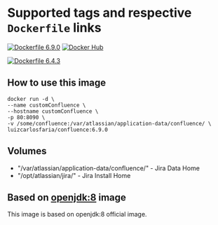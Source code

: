 # Supported tags and respective ```Dockerfile``` links

[![Dockerfile 6.9.0](https://img.shields.io/badge/Dockerfile-v6.9.0-blue.svg?style=flat)](https://github.com/docker-gallery/confluence/blob/v6.9.0/Dockerfile) [![Docker Hub](https://img.shields.io/badge/DockerHub-v6.9.0-blue.svg?style=flat)](https://hub.docker.com/r/luizcarlosfaria/confluence/)


[![Dockerfile 6.4.3](https://img.shields.io/badge/Dockerfile-v6.4.3-lightgray.svg?style=flat)](https://github.com/docker-gallery/confluence/blob/v6.4.3/Dockerfile)


## How to use this image

```
docker run -d \
--name customConfluence \
--hostname customConfluence \
-p 80:8090 \
-v /some/confluence:/var/atlassian/application-data/confluence/ \
luizcarlosfaria/confluence:6.9.0
```

## Volumes
* "/var/atlassian/application-data/confluence/" - Jira Data Home
* "/opt/atlassian/jira/" - Jira Install Home

## Based on [openjdk:8](https://hub.docker.com/_/openjdk/) image
This image is based on openjdk:8 official image.
